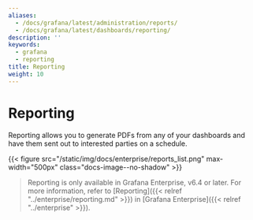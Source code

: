 ```yaml
---
aliases:
  - /docs/grafana/latest/administration/reports/
  - /docs/grafana/latest/dashboards/reporting/
description: ''
keywords:
  - grafana
  - reporting
title: Reporting
weight: 10
---
```


# Reporting

Reporting allows you to generate PDFs from any of your dashboards and have them sent out to interested parties on a schedule.

{{< figure src="/static/img/docs/enterprise/reports_list.png" max-width="500px" class="docs-image--no-shadow" >}}

> Reporting is only available in Grafana Enterprise, v6.4 or later. For more information, refer to [Reporting]({{< relref "../enterprise/reporting.md" >}}) in [Grafana Enterprise]({{< relref "../enterprise" >}}).
